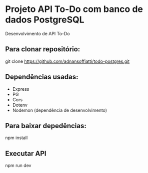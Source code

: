 # Projeto API To-Do com banco de dados PostgreSQL
Desenvolvimento de API To-Do

## Para clonar repositório:

git clone https://github.com/adnansoffiatti/todo-postgres.git

## Dependências usadas:

-   Express
-   PG
-   Cors
-   Dotenv
-   Nodemon (dependência de desenvolvimento)

## Para baixar depedências:

npm install

## Executar API
npm run dev
